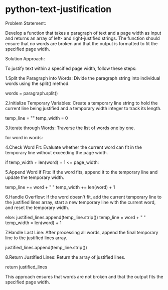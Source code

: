 # python-text-justification
Problem Statement:

Develop a function that takes a paragraph of text and a page width as input and returns an array of left- and right-justified strings. The function should ensure that no words are broken and that the output is formatted to fit the specified page width.

Solution Approach:

To justify text within a specified page width, follow these steps:

1.Split the Paragraph into Words: Divide the paragraph string into individual words using the split() method.

words = paragraph.split()

2.Initialize Temporary Variables: Create a temporary line string to hold the current line being justified and a temporary width integer to track its length.

temp_line = ""
temp_width = 0


3.Iterate through Words: Traverse the list of words one by one.

for word in words:

4.Check Word Fit: Evaluate whether the current word can fit in the temporary line without exceeding the page width.

if temp_width + len(word) + 1 <= page_width:

5.Append Word if Fits: If the word fits, append it to the temporary line and update the temporary width.

temp_line += word + " "
temp_width += len(word) + 1

6.Handle Overflow: If the word doesn't fit, add the current temporary line to the justified lines array, start a new temporary line with the current word, and reset the temporary width.

else:
    justified_lines.append(temp_line.strip())
    temp_line = word + " "
    temp_width = len(word) + 1

7.Handle Last Line: After processing all words, append the final temporary line to the justified lines array.

justified_lines.append(temp_line.strip())

8.Return Justified Lines: Return the array of justified lines.

return justified_lines

This approach ensures that words are not broken and that the output fits the specified page width.
